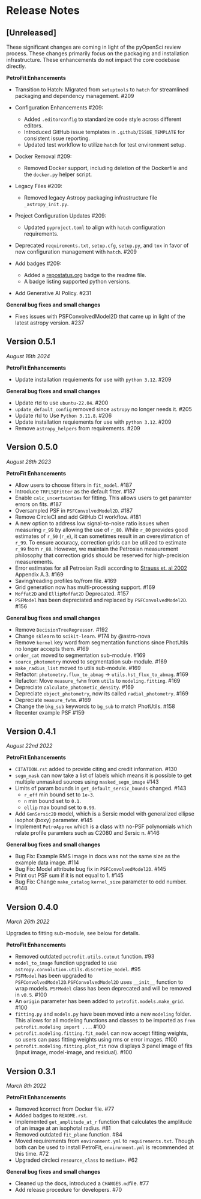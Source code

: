 # Release Notes

## [Unreleased]
These significant changes are coming in light of the pyOpenSci review process. These changes primarily focus on the packaging and installation infrastructure. These enhancements do not impact the core codebase directly.

**PetroFit Enhancements**

- Transition to Hatch: Migrated from `setuptools` to `hatch` for streamlined packaging and dependency management. #209
- Configuration Enhancements #209:
  - Added `.editorconfig` to standardize code style across different editors.
  - Introduced GitHub issue templates in `.github/ISSUE_TEMPLATE` for consistent issue reporting.
  - Updated test workflow to utilize `hatch` for test environment setup.
- Docker Removal #209:
  - Removed Docker support, including deletion of the Dockerfile and the `docker.py` helper script.
- Legacy Files #209:
   - Removed legacy Astropy packaging infrastructure file `_astropy_init.py`.
- Project Configuration Updates #209:
  - Updated `pyproject.toml` to align with `hatch` configuration requirements.

- Deprecated `requirements.txt`, `setup.cfg`, `setup.py`, and `tox` in favor of new configuration management with `hatch`. #209

- Add badges #209:
  -  Added a [repostatus.org](https://www.repostatus.org/) badge to the readme file.
  - A badge listing supported python versions.

- Add Generative AI Policy. #231 

**General bug fixes and small changes**

- Fixes issues with PSFConvolvedModel2D that came up in light of the latest astropy version. #237


## Version 0.5.1
*August 16th 2024*

**PetroFit Enhancements**

- Update installation requiements for use with `python 3.12`. #209

**General bug fixes and small changes**

- Update rtd to use `ubuntu-22.04`. #200
- `update_default_config` removed since `astropy` no longer needs it. #205
- Update rtd to Use `Python 3.11.8`. #206
- Update installation requiements for use with `python 3.12`. #209
- Remove `astropy_helpers` from requirements. #209

## Version 0.5.0
*August 28th 2023*

**PetroFit Enhancements**

- Allow users to choose fitters in `fit_model`. #187
- Introduce `TRFLSQFitter` as the default fitter. #187 
- Enable `calc_uncertainties` for fitting. This allows users to get paramter errors on fits. #187
- Oversampled PSF in `PSFConvolvedModel2D`. #187
- Remove CircleCI and add GitHub CI workflow. #181
- A new option to address low signal-to-noise ratio issues when measuring `r_99` by allowing the use of `r_80`. 
  While `r_80` provides good estimates of `r_50` (`r_e`),  it can sometimes result in an overestimation of `r_99`. 
  To ensure accuracy, correction grids can be utilized to estimate `r_99` from `r_80`. However, we maintain the 
  Petrosian measurement philosophy that correction grids should be reserved for high-precision measurements. 
- Error estimates for all Petrosian Radii according to [Strauss et. al 2002](https://ui.adsabs.harvard.edu/abs/2002AJ....124.1810S/abstract) Appendix A.3. #169
- Saving/reading profiles to/from file. #169
- Grid generation now has multi-processing support. #169
- `Moffat2D` and `EllipMoffat2D` Deprecated. #157
- `PSFModel` has been depreciated and replaced by `PSFConvolvedModel2D`. #156

**General bug fixes and small changes**

- Remove `DecisionTreeRegressor`. #192
- Change `sklearn` to `scikit-learn`. #174 by @astro-nova
- Remove `kernel` key word from segmentation functions since PhotUtils no longer accepts them. #169
- `order_cat` moved to segmentation sub-module. #169 
- `source_photometry` moved to segmentation sub-module. #169 
- `make_radius_list` moved to utils sub-module. #169 
- Refactor: `photometry.flux_to_abmag` -> `utils.hst_flux_to_abmag`. #169
- Refactor: Move `measure_fwhm` from `utils` to `modeling.fitting`. #169 
- Depreciate `calculate_photometic_density`. #169
- Depreciate `object_photometry`, now its called `radial_photometry`. #169
- Depreciate `measure_fwhm`. #169
- Change the `bkg_sub` keywords to `bg_sub` to match PhotUtils. #158
- Recenter example PSF #159

## Version 0.4.1
*August 22nd 2022*

**PetroFit Enhancements**

- `CITATION.rst` added to provide citing and credit information. #130
- `segm_mask` can now take a list of labels which means it is possible to get multiple unmasked sources using `masked_segm_image` #143
- Limits of param bounds in `get_default_sersic_bounds` changed.  #143
    - `r_eff` min bound set to `1e-3`.
    - `n` min bound set to `0.1`.
    - `ellip` max bound set to `0.99`.
- Add `GenSersic2D` model, which is a Sersic model with generalized ellipse isophot (boxy) parameter. #145
- Implement `PetroApprox` which is a class with no-PSF polynomials which relate profile paramters such as C2080 and Sersic n.  #146

**General bug fixes and small changes**

- Bug Fix: Example RMS image in docs was not the same size as the example data image. #114
- Bug Fix: Model attribute bug fix in  `PSFConvolvedModel2D`.  #145
- Print out PSF sum if it is not equal to 1. #145
- Bug Fix: Change `make_catalog` `kernel_size` parameter to odd number. #148

## Version 0.4.0
*March 26th 2022*

Upgrades to fitting sub-module, see below for details.

**PetroFit Enhancements**

- Removed outdated `petrofit.utils.cutout` function. #93
- `model_to_image` function upgraded to use `astropy.convolution.utils.discretize_model`. #95
- `PSFModel` has been upgraded to `PSFConvolvedModel2D`.`PSFConvolvedModel2D` uses `__init__` function to wrap models. `PSFModel` class has been deprecated and will be removed in `v0.5`. #100
- An `origin` parameter has been added to `petrofit.models.make_grid`. #100
- `fitting.py` and `models.py` have been moved into a new `modeling` folder. This allows for all modeling functions and classes to be imported as `from petrofit.modeling import ...`. #100 
- `petrofit.modeling.fitting.fit_model` can now accept fitting weights, so users can pass fitting weights using rms or error images. #100
- `petrofit.modeling.fitting.plot_fit` now displays 3 panel image of fits (input image, model-image, and residual). #100

## Version 0.3.1
*March 8th 2022*

**PetroFit Enhancements**

- Removed kcorrect from Docker file. #77
- Added badges to `README.rst`.
- Implemented `get_amplitude_at_r` function that calculates the amplitude of an image at an isophotal radius. #81 
- Removed outdated `fit_plane` function. #84
- Moved requirements from `environment.yml` to `requirements.txt`. Though both can be used to install PetroFit, `environment.yml` is recommended at this time. #72
- Upgraded circleci `resource_class` to `medium+`. #62

**General bug fixes and small changes**

- Cleaned up the docs, introduced a `CHANGES.md`file. #77
- Add release procedure for developers. #70